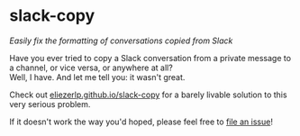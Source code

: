 # slack-copy
*Easily fix the formatting of conversations copied from Slack*

Have you ever tried to copy a Slack conversation from a private message to a channel, or vice versa, or anywhere at all?  
Well, I have. And let me tell you: it wasn't great.

Check out [eliezerlp.github.io/slack-copy](http://eliezerlp.github.io/slack-copy) for a barely livable solution to this very serious problem.

If it doesn't work the way you'd hoped, please feel free to [file an issue](https://github.com/chrmcg/slack-copy/issues/new)!
